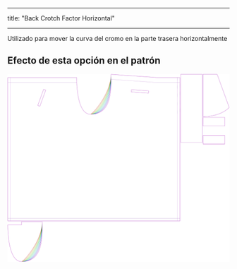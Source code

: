 - - -
title: "Back Crotch Factor Horizontal"
- - -

Utilizado para mover la curva del cromo en la parte trasera horizontalmente

## Efecto de esta opción en el patrón

![Esta imagen muestra el efecto de esta opción superponiendo varias variantes que tienen un valor diferente para esta opción](waralee_crotchfactorbackhor_sample.svg "Efecto de esta opción en el patrón")
